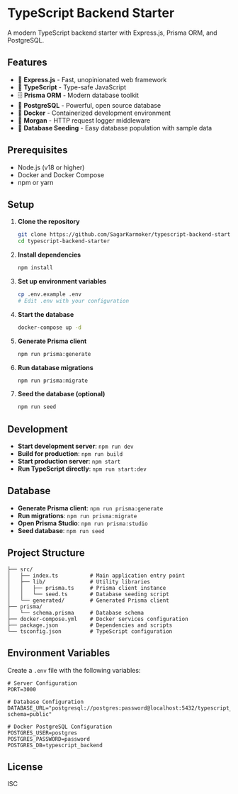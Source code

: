 # TypeScript Backend Starter

A modern TypeScript backend starter with Express.js, Prisma ORM, and PostgreSQL.

## Features

- 🚀 **Express.js** - Fast, unopinionated web framework
- 🔷 **TypeScript** - Type-safe JavaScript
- 🗄️ **Prisma ORM** - Modern database toolkit
- 🐘 **PostgreSQL** - Powerful, open source database
- 🐳 **Docker** - Containerized development environment
- 📝 **Morgan** - HTTP request logger middleware
- 🌱 **Database Seeding** - Easy database population with sample data

## Prerequisites

- Node.js (v18 or higher)
- Docker and Docker Compose
- npm or yarn

## Setup

1. **Clone the repository**
   ```bash
   git clone https://github.com/SagarKarmoker/typescript-backend-starter
   cd typescript-backend-starter
   ```

2. **Install dependencies**
   ```bash
   npm install
   ```

3. **Set up environment variables**
   ```bash
   cp .env.example .env
   # Edit .env with your configuration
   ```

4. **Start the database**
   ```bash
   docker-compose up -d
   ```

5. **Generate Prisma client**
   ```bash
   npm run prisma:generate
   ```

6. **Run database migrations**
   ```bash
   npm run prisma:migrate
   ```

7. **Seed the database (optional)**
   ```bash
   npm run seed
   ```

## Development

- **Start development server**: `npm run dev`
- **Build for production**: `npm run build`
- **Start production server**: `npm start`
- **Run TypeScript directly**: `npm run start:dev`

## Database

- **Generate Prisma client**: `npm run prisma:generate`
- **Run migrations**: `npm run prisma:migrate`
- **Open Prisma Studio**: `npm run prisma:studio`
- **Seed database**: `npm run seed`

## Project Structure

```
├── src/
│   ├── index.ts          # Main application entry point
│   ├── lib/              # Utility libraries
│   │   ├── prisma.ts     # Prisma client instance
│   │   └── seed.ts       # Database seeding script
│   └── generated/        # Generated Prisma client
├── prisma/
│   └── schema.prisma     # Database schema
├── docker-compose.yml    # Docker services configuration
├── package.json          # Dependencies and scripts
└── tsconfig.json         # TypeScript configuration
```

## Environment Variables

Create a `.env` file with the following variables:

```env
# Server Configuration
PORT=3000

# Database Configuration
DATABASE_URL="postgresql://postgres:password@localhost:5432/typescript_backend?schema=public"

# Docker PostgreSQL Configuration
POSTGRES_USER=postgres
POSTGRES_PASSWORD=password
POSTGRES_DB=typescript_backend
```

## License

ISC 